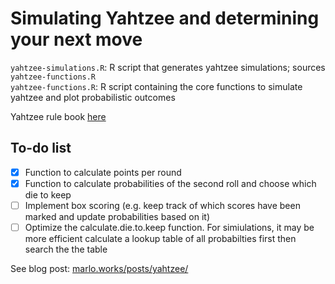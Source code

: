 # Simulating Yahtzee and determining your next move
`yahtzee-simulations.R`: R script that generates yahtzee simulations; sources `yahtzee-functions.R`\
`yahtzee-functions.R`: R script containing the core functions to simulate yahtzee and plot probabilistic outcomes

Yahtzee rule book [here](https://www.hasbro.com/common/documents/dad2af551c4311ddbd0b0800200c9a66/8302F43150569047F57EB8D746BA9D86.pdf)

## To-do list
- [x] Function to calculate points per round
- [x] Function to calculate probabilities of the second roll and choose which die to keep
- [ ] Implement box scoring (e.g. keep track of which scores have been marked and update probabilities based on it)
- [ ] Optimize the calculate.die.to.keep function. For simiulations, it may be more efficient calculate a lookup table of all probabilties first then search the the table

See blog post: [marlo.works/posts/yahtzee/](https://joemarlo.github.io/posts/yahtzee)